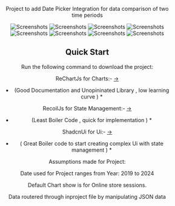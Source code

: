 <div align="center" style="margin: 30px;">

Project to add Date Picker Integration for data comparison of two time periods 

![Screenshots](https://i.ibb.co/0FdQwQv/Screenshot-2024-03-11-094036.png)
![Screenshots](https://i.ibb.co/9W8tD5L/Screenshot-2024-03-11-094053.png)
![Screenshots](https://i.ibb.co/2vw31Fd/Screenshot-2024-03-11-094113.png)
![Screenshots](https://i.ibb.co/K0W8MJn/Screenshot-2024-03-11-094136.png)
![Screenshots](https://i.ibb.co/DbK7k9T/Screenshot-2024-03-11-102737.png) 
![Screenshots](https://i.ibb.co/R3BdHhq/Screenshot-2024-03-11-102758.png)
![Screenshots](https://i.ibb.co/58NWj3k/Screenshot-2024-03-11-102832.png)
![Screenshots](https://i.ibb.co/hRNPnVR/Screenshot-2024-03-11-102857.png )

## Quick Start

Run the following command to download the project:

ReChartJs for Charts:-
[->](https://recharts.org/en-US/)

 * (Good Documentation and Unopininated Library , low learning curve ) *

RecoilJs for State Management:-
[->](https://recoiljs.org/)
 * (Least Boiler Code  , quick for implementation ) * 

ShadcnUi for Ui:-
[->](https://ui.shadcn.com/)
* ( Great Boiler code to start creating complex Ui with state management  ) * 

Assumptions made for Project:

Date used for Project ranges from Year: 2019 to 2024

Default Chart show is for Online store sessions. 

Data routered through inproject file by manipulating JSON data





